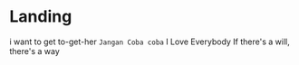 # Landing
i want to get
to-get-her
`Jangan Coba coba`
I Love Everybody
If there's a will, there's a way

